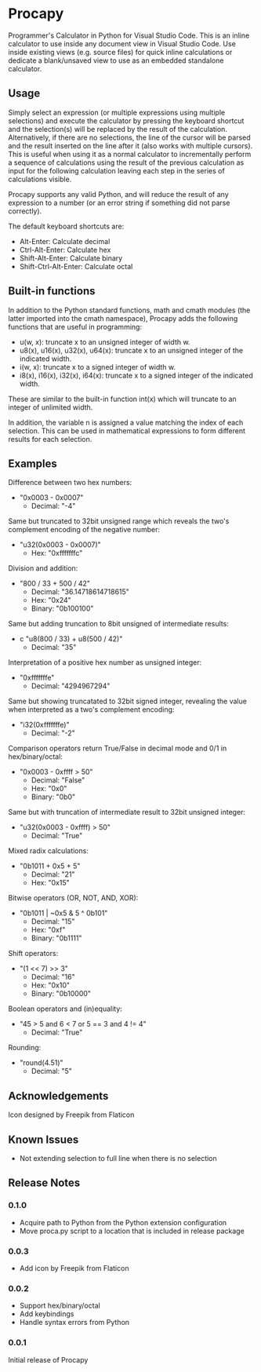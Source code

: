 # Procapy

Programmer's Calculator in Python for Visual Studio Code. This is an inline calculator to use inside any document view in Visual Studio Code. Use inside existing views (e.g. source files) for quick inline calculations or dedicate a blank/unsaved view to use as an embedded standalone calculator.

## Usage

Simply select an expression (or multiple expressions using multiple selections) and execute the calculator by pressing the keyboard shortcut and the selection(s) will be replaced by the result of the calculation. Alternatively, if there are no selections, the line of the cursor will be parsed and the result inserted on the line after it (also works with multiple cursors). This is useful when using it as a normal calculator to incrementally perform a sequence of calculations using the result of the previous calculation as input for the following calculation leaving each step in the series of calculations visible.

Procapy supports any valid Python, and will reduce the result of any expression to a number (or an error string if something did not parse correctly).

The default keyboard shortcuts are:

 * Alt-Enter: Calculate decimal
 * Ctrl-Alt-Enter: Calculate hex
 * Shift-Alt-Enter: Calculate binary
 * Shift-Ctrl-Alt-Enter: Calculate octal

## Built-in functions

In addition to the Python standard functions, math and cmath modules (the latter imported into the cmath namespace), Procapy adds the following functions that are useful in programming:

 * u(w, x): truncate x to an unsigned integer of width w.
 * u8(x), u16(x), u32(x), u64(x): truncate x to an unsigned integer of the indicated width.
 * i(w, x): truncate x to a signed integer of width w.
 * i8(x), i16(x), i32(x), i64(x): truncate x to a signed integer of the indicated width.

These are similar to the built-in function int(x) which will truncate to an integer of unlimited width.

In addition, the variable n is assigned a value matching the index of each selection. This can be used in mathematical expressions to form different results for each selection.

## Examples

Difference between two hex numbers:

 * "0x0003 - 0x0007"
   * Decimal: "-4"

Same but truncated to 32bit unsigned range which reveals the two's complement encoding of the negative number:

 * "u32(0x0003 - 0x0007)"
   * Hex: "0xfffffffc"

Division and addition:

 * "800 / 33 + 500 / 42"
   * Decimal: "36.14718614718615"
   * Hex: "0x24"
   * Binary: "0b100100"

Same but adding truncation to 8bit unsigned of intermediate results:

 * c "u8(800 / 33) + u8(500 / 42)"
   * Decimal: "35"

Interpretation of a positive hex number as unsigned integer:

 * "0xfffffffe"
   * Decimal: "4294967294"

Same but showing truncatated to 32bit signed integer, revealing the value when interpreted as a two's complement encoding:

 * "i32(0xfffffffe)"
   * Decimal: "-2"

Comparison operators return True/False in decimal mode and 0/1 in hex/binary/octal:

 * "0x0003 - 0xffff > 50"
   * Decimal: "False"
   * Hex: "0x0"
   * Binary: "0b0"

Same but with truncation of intermediate result to 32bit unsigned integer:

 * "u32(0x0003 - 0xffff) > 50"
   * Decimal: "True"

Mixed radix calculations:

 * "0b1011 + 0x5 + 5"
   * Decimal: "21"
   * Hex: "0x15"

Bitwise operators (OR, NOT, AND, XOR):

 * "0b1011 | ~0x5 & 5 ^ 0b101"
   * Decimal: "15"
   * Hex: "0xf"
   * Binary: "0b1111"

Shift operators:

 * "(1 << 7) >> 3"
   * Decimal: "16"
   * Hex: "0x10"
   * Binary: "0b10000"

Boolean operators and (in)equality:

 * "45 > 5 and 6 < 7 or 5 == 3 and 4 != 4"
   * Decimal: "True"

Rounding:

 * "round(4.51)"
   * Decimal: "5"

## Acknowledgements

Icon designed by Freepik from Flaticon

## Known Issues

 * Not extending selection to full line when there is no selection

## Release Notes

### 0.1.0

 * Acquire path to Python from the Python extension configuration
 * Move proca.py script to a location that is included in release package

### 0.0.3

 * Add icon by Freepik from Flaticon

### 0.0.2

 * Support hex/binary/octal
 * Add keybindings
 * Handle syntax errors from Python

### 0.0.1

Initial release of Procapy


